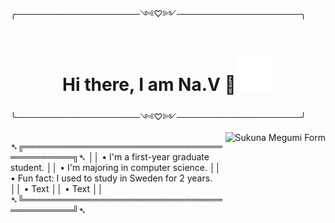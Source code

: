╭────────────────────༺♡༻────────────────────╮
<h1 align="center">Hi there, I am Na.V 👑<img src="https://github.com/Kathryn-Jie/Kathryn-Jie/blob/main/wave.gif" width="60px"/></h1>    
╰────────────────────༺♡༻────────────────────╯
  <img src="https://acortar.link/Z9vORw" alt="Sukuna Megumi Form" align="right" height="600px">

  
➴╔══════════════════════════════════════════╗➴
 ││ • I'm a first-year graduate student.
 ││ • I'm majoring in computer science.
 ││ • Fun fact: I used to study in Sweden for 2 years.
 ││ • Text
 ││ • Text
 ││
➴╚══════════════════════════════════════════╝➴

